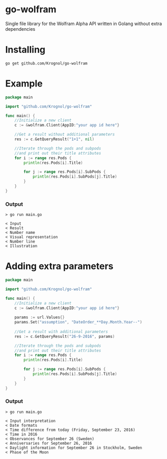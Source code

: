 # go-wolfram
Single file library for the Wolfram Alpha API written in Golang without extra dependencies

# Installing
`go get github.com/Krognol/go-wolfram`

# Example
```go
package main

import "github.com/Krognol/go-wolfram"

func main() {
	//Initialize a new client
	c := &wolfram.Client{AppID:"your app id here"}

	//Get a result without additional parameters
	res := c.GetQueryResult("1+1", nil)

	//Iterate through the pods and subpods
	//and print out their title attributes
	for i := range res.Pods {
		println(res.Pods[i].Title)

		for j := range res.Pods[i].SubPods {
			println(res.Pods[i].SubPods[j].Title)
		}
	}
}
```
### Output

```
> go run main.go

< Input
< Result
< Number name
< Visual representation
< Number line
< Illustration
```

# Adding extra parameters

```go
package main

import "github.com/Krognol/go-wolfram"

func main() {
	//Initialize a new client
	c := &wolfram.Client{AppID:"your app id here"}
  
  	params := url.Values{}
	params.Set("assumption", "DateOrder_**Day.Month.Year--")
  
	//Get a result with additional parameters
	res := c.GetQueryResult("26-9-2016", params)

	//Iterate through the pods and subpods
	//and print out their title attributes
	for i := range res.Pods {
		println(res.Pods[i].Title)

		for j := range res.Pods[i].SubPods {
			println(res.Pods[i].SubPods[j].Title)
		}
	}
}
```

### Output

```
> go run main.go

< Input interpretation
< Date formats
< Time difference from today (Friday, September 23, 2016)
< Time in 2016
< Observances for September 26 (Sweden)
< Anniversaries for September 26, 2016
< Daylight information for September 26 in Stockholm, Sweden
< Phase of the Moon
```
